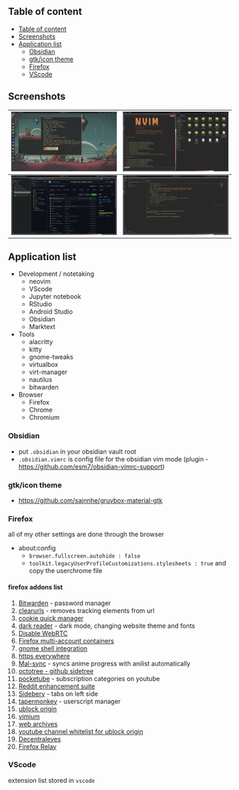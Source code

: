 ## Table of content

- [Table of content](#table-of-content)
- [Screenshots](#screenshots)
- [Application list](#application-list)
  - [Obsidian](#obsidian)
  - [gtk/icon theme](#gtkicon-theme)
  - [Firefox](#firefox)
  - [VScode](#vscode)

## Screenshots

| ![](screenshots/neofetch.png) | ![](screenshots/nvim%20nautilus.png) |
|-------------------------------|--------------------------------------|
| ![](screenshots/firefox.png)  | ![](screenshots/vscode.png)          |

## Application list

- Development / notetaking
  - neovim
  - VScode
  - Jupyter notebook
  - RStudio
  - Android Studio
  - Obsidian
  - Marktext
- Tools
  - alacritty
  - kitty
  - gnome-tweaks
  - virtualbox
  - virt-manager
  - nautilus
  - bitwarden
- Browser
  - Firefox
  - Chrome
  - Chromium

### Obsidian

- put `.obsidian` in your obsidian vault root
- `.obsidian.vimrc` is config file for the obsidian vim mode  (plugin - <https://github.com/esm7/obsidian-vimrc-support>)

### gtk/icon theme

- <https://github.com/sainnhe/gruvbox-material-gtk>

### Firefox

all of my other settings are done through the browser

- about:config
  - `browser.fullscreen.autohide : false`
  - `toolkit.legacyUserProfileCustomizations.stylesheets : true` and copy the userchrome file

#### firefox addons list

1. [Bitwarden](https://addons.mozilla.org/en-GB/firefox/addon/bitwarden-password-manager/) - password manager
2. [clearurls](https://addons.mozilla.org/en-GB/firefox/addon/clearurls/) - removes tracking elements from url
3. [cookie quick manager](https://addons.mozilla.org/en-GB/firefox/addon/cookie-quick-manager/)
4. [dark reader](https://addons.mozilla.org/en-GB/firefox/addon/darkreader/) - dark mode, changing website theme and fonts
5. [Disable WebRTC](https://addons.mozilla.org/en-GB/firefox/addon/happy-bonobo-disable-webrtc/) 
6. [Firefox multi-account containers](https://addons.mozilla.org/en-GB/firefox/addon/multi-account-containers/)
7. [gnome shell integration](https://addons.mozilla.org/en-GB/firefox/addon/gnome-shell-integration/)
8. [https everywhere](https://addons.mozilla.org/en-GB/firefox/addon/https-everywhere/)
9. [Mal-sync](https://addons.mozilla.org/en-GB/firefox/addon/mal-sync/) - syncs anime progress with anilist automatically
10. [octotree - github sidetree](https://addons.mozilla.org/en-GB/firefox/addon/octotree/)
11. [pocketube](https://addons.mozilla.org/en-GB/firefox/addon/youtube-subscription-groups/) - subscription categories on youtube 
12. [Reddit enhancement suite](https://addons.mozilla.org/en-GB/firefox/addon/reddit-enhancement-suite/)
13. [Sidebery](https://addons.mozilla.org/en-GB/firefox/addon/sidebery/) - tabs on left side
14. [tapermonkey](https://addons.mozilla.org/en-GB/firefox/addon/tampermonkey/) - userscript manager
15. [ublock origin](https://addons.mozilla.org/en-GB/firefox/addon/ublock-origin/) 
16. [vimium](https://addons.mozilla.org/en-GB/firefox/addon/vimium-ff/) 
17. [web archives](https://addons.mozilla.org/en-GB/firefox/addon/view-page-archive/)
18. [youtube channel whitelist for ublock origin](https://addons.mozilla.org/en-GB/firefox/addon/youtube-channel-whitelist/)
19. [Decentraleyes](https://addons.mozilla.org/en-GB/firefox/addon/decentraleyes/) 
20. [Firefox Relay](https://addons.mozilla.org/en-GB/firefox/addon/private-relay/)



### VScode

extension list stored in `vscode`  
